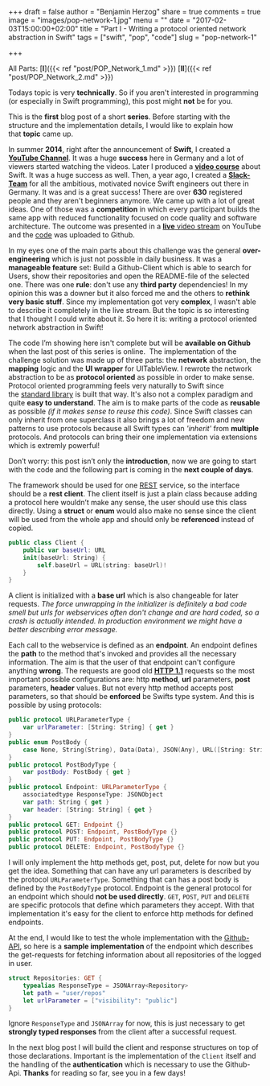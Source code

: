 +++
draft = false
author = "Benjamin Herzog"
share = true
comments = true
image = "images/pop-network-1.jpg"
menu = ""
date = "2017-02-03T15:00:00+02:00"
title = "Part I - Writing a protocol oriented network abstraction in Swift"
tags = ["swift", "pop", "code"]
slug = "pop-network-1"

+++

All Parts: [**I**]({{< ref "post/POP_Network_1.md" >}}) [**II**]({{< ref "post/POP_Network_2.md" >}})

Todays topic is very **technically**. So if you aren't interested in programming (or especially in Swift programming), this post might **not** be for you.

This is the **first** blog post of a short **series**. Before starting with the structure and the implementation details, I would like to explain how that **topic** came up.

In summer **2014**, right after the announcement of **Swift**, I created a [**YouTube Channel**](https://www.youtube.com/swiftde). It was a huge **success** here in Germany and a lot of viewers started watching the videos. Later I produced a [**video course**](https://www.udemy.com/ios-8-und-swift-der-einstieg-in-grosartige-app-entwicklung/?couponCode=BLOG_1) about Swift. It was a huge success as well. Then, a year ago, I created a [**Slack-Team**](http://slack.swiftde.net) for all the ambitious, motivated novice Swift engineers out there in Germany. It was and is a great success! There are over **630** registered people and they aren't beginners anymore. We came up with a lot of great ideas. One of those was a **competition** in which every participant builds the same app with reduced functionality focused on code quality and software architecture. The outcome was presented in a [**live** video stream](https://www.youtube.com/watch?v=EXxYGszFOSY) on YouTube and the [code](https://github.com/swiftde/swift-client-challenge/tree/master/01%20Github-Client) was uploaded to Github.

In my eyes one of the main parts about this challenge was the general **over-engineering** which is just not possible in daily business. It was a **manageable feature** set: Build a Github-Client which is able to search for Users, show their repositories and open the README-file of the selected one. There was one **rule**: don't use any **third party** dependencies! In my opinion this was a downer but it also forced me and the others to **rethink very basic stuff**. Since my implementation got very **complex**, I wasn't able to describe it completely in the live stream. But the topic is so interesting that I thought I could write about it. So here it is: writing a protocol oriented network abstraction in Swift!

The code I’m showing here isn't complete but will be **available on Github** when the last post of this series is online.  The implementation of the challenge solution was made up of three parts: the **network** abstraction, the **mapping** logic and the **UI wrapper** for UITableView. I rewrote the network abstraction to be as **protocol oriented** as possible in order to make sense. Protocol oriented programming feels very naturally to Swift since the [standard library](https://github.com/apple/swift/tree/master/stdlib) is built that way. It's also not a complex paradigm and quite **easy to understand**. The aim is to make parts of the code as **reusable** as possible *(if it makes sense to reuse this code)*. Since Swift classes can only inherit from one superclass it also brings a lot of freedom and new patterns to use protocols because all Swift types can *'inherit'* from **multiple** protocols. And protocols can bring their one implementation via extensions which is extremly powerful!

Don’t worry: this post isn’t only the **introduction**, now we are going to start with the code and the following part is coming in the **next couple of days**.

The framework should be used for one [REST](https://en.wikipedia.org/wiki/Representational_state_transfer) service, so the interface should be a **rest client**. The client itself is just a plain class because adding a protocol here wouldn’t make any sense, the user should use this class directly. Using a **struct** or **enum** would also make no sense since the client will be used from the whole app and should only be **referenced** instead of copied.

```Swift
public class Client { 
	public var baseUrl: URL
	init(baseUrl: String) {
		self.baseUrl = URL(string: baseUrl)!
	}
}
```

A client is initialized with a **base url** which is also changeable for later requests. *The force unwrapping in the initializer is definitely a bad code smell but urls for webservices often don't change and are hard coded, so a crash is actually intended. In production environment we might have a better describing error message.*

Each call to the webservice is defined as an **endpoint**. An endpoint defines the **path** to the method that's invoked and provides all the necessary information. The aim is that the user of that endpoint can't configure anything **wrong**. The requests are good old [**HTTP 1.1**](https://www.w3.org/Protocols/rfc2616/rfc2616.html) requests so the most important possible configurations are: http **method**, **url** parameters, **post** parameters, **header** values. But not every http method accepts post parameters, so that should be **enforced** be Swifts type system. And this is possible by using protocols:

```Swift
public protocol URLParameterType {
    var urlParameter: [String: String] { get }
}
public enum PostBody {
    case None, String(String), Data(Data), JSON(Any), URL([String: String])
}
public protocol PostBodyType {
    var postBody: PostBody { get }
}
public protocol Endpoint: URLParameterType {
    associatedtype ResponseType: JSONObject
    var path: String { get }
    var header: [String: String] { get }
}
public protocol GET: Endpoint {}
public protocol POST: Endpoint, PostBodyType {}
public protocol PUT: Endpoint, PostBodyType {}
public protocol DELETE: Endpoint, PostBodyType {}
```

I will only implement the http methods get, post, put, delete for now but you get the idea. Something that can have any url parameters is described by the protocol `URLParameterType`. Something that can has a post body is defined by the `PostBodyType` protocol. Endpoint is the general protocol for an endpoint which should **not be used directly**. `GET`, `POST`, `PUT` and `DELETE` are specific protocols that define which parameters they accept. With that implementation it's easy for the client to enforce http methods for defined endpoints. 

At the end, I would like to test the whole implementation with the [Github-API](https://developer.github.com/v3), so here is a **sample implementation** of the endpoint which describes the get-requests for fetching information about all repositories of the logged in user.

```Swift
struct Repositories: GET {
    typealias ResponseType = JSONArray<Repository>
    let path = "user/repos"
    let urlParameter = ["visibility": "public"]
}
```

Ignore `ResponseType` and `JSONArray` for now, this is just necessary to get **strongly typed responses** from the client after a successful request.

In the next blog post I will build the client and response structures on top of those declarations. Important is the implementation of the `Client` itself and the handling of the **authentication** which is necessary to use the Github-Api. **Thanks** for reading so far, see you in a few days!

